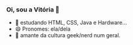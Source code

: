 ### Oi, sou a Vitória 👋

<!--
**Vihori/vihori** is a ✨ _special_ ✨ repository because its `README.md` (this file) appears on your GitHub profile.
 - 🔭 I’m currently working on ...
- 🌱 I’m currently learning ...
- 👯 I’m looking to collaborate on ...
- 🤔 I’m looking for help with ...
- 💬 Ask me about ...
- 📫 How to reach me: ...
- 😄 Pronouns: ela/dela...
- ⚡ Fun fact: ... -->

  - 🌱 estudando HTML, CSS, Java e Hardware...
  - 😄 Pronomes: ela/dela
  - 💬 amante da cultura geek/nerd num geral.


